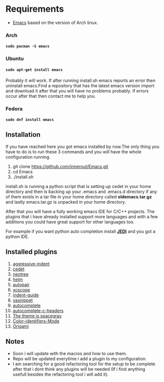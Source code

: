 # Requirements 
* [Emacs](https://www.archlinux.org/packages/extra/i686/emacs/) based on the version of Arch linux.

### Arch

#### ```sudo pacman -S emacs```

### Ubuntu

#### ```sudo apt-get install emacs```
Probably it will work.
If after running install.sh emacs reports an error then uninstall emacs.Find a repository that has the latest emacs version import and download it after that you will have no problems probably.
If errors occur after that then contact me to help you.


### Fedora


#### ```sudo dnf install emacs```

## Installation
If you have reached here you got emacs installed by now.The only thing you have to do is to run these 3 commands and you will have the whole configuration running.

1. git clone https://github.com/innerout/Emacs.git
2. cd Emacs
3. ./install.sh

install.sh is running a python script that is setting up cedet in your home directory and then is backing up your .emacs and .emacs.d directory if any of them exists in a tar file in your home directory called **oldemacs.tar.gz** and lastly emacs.tar.gz is unpacked in your home directory.

After that you will have a fully working emacs IDE for C/C++ projects.
The plugins that i have already installed support more languages and with a few additions you could have great support for other languages too.

For example if you want python auto completion install **[JEDI](https://github.com/tkf/emacs-jedi)** and you got a python IDE.

## Installed plugins
1. [aggressive-indent](https://github.com/Malabarba/aggressive-indent-mode)
2. [cedet](http://cedet.sourceforge.net/)
3. [neotree](https://github.com/jaypei/emacs-neotree)
4. [helm](https://github.com/emacs-helm/helm)
5. [autopair](https://github.com/joaotavora/autopair)
6. [xcscope](https://github.com/dkogan/xcscope.el)
7. [indent-guide](https://github.com/zk-phi/indent-guide)
8. [yasnippet](https://github.com/joaotavora/yasnippet)
9. [autocomplete](https://github.com/auto-complete/auto-complete)
10. [autocomplete-c-headers](https://github.com/mooz/auto-complete-c-headers)
11. [The theme is spacegray](https://github.com/bruce/emacs-spacegray-theme)
12. [Color-identifiers-Mode](https://github.com/ankurdave/color-identifiers-mode)
13. [Origami](https://github.com/gregsexton/origami.el)

## Notes
* Soon i will update with the macros and how to use them.
* Repo will be updated everytime i add a plugin to my configuration.
* I am searching for a good refactoring tool for the setup to be complete 
  after that i dont think any plugins will be needed (If i find anything usefull besides the refactoring tool i will add it).
